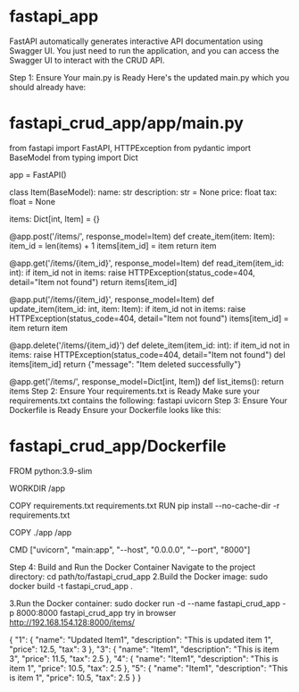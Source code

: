 # fastapi_app
FastAPI automatically generates interactive API documentation using Swagger UI. You just need to run the application, and you can access the Swagger UI to interact with the CRUD API.

Step 1: Ensure Your main.py is Ready
Here's the updated main.py which you should already have:
# fastapi_crud_app/app/main.py
from fastapi import FastAPI, HTTPException
from pydantic import BaseModel
from typing import Dict

app = FastAPI()

class Item(BaseModel):
    name: str
    description: str = None
    price: float
    tax: float = None

items: Dict[int, Item] = {}

@app.post('/items/', response_model=Item)
def create_item(item: Item):
    item_id = len(items) + 1
    items[item_id] = item
    return item

@app.get('/items/{item_id}', response_model=Item)
def read_item(item_id: int):
    if item_id not in items:
        raise HTTPException(status_code=404, detail="Item not found")
    return items[item_id]

@app.put('/items/{item_id}', response_model=Item)
def update_item(item_id: int, item: Item):
    if item_id not in items:
        raise HTTPException(status_code=404, detail="Item not found")
    items[item_id] = item
    return item

@app.delete('/items/{item_id}')
def delete_item(item_id: int):
    if item_id not in items:
        raise HTTPException(status_code=404, detail="Item not found")
    del items[item_id]
    return {"message": "Item deleted successfully"}

@app.get('/items/', response_model=Dict[int, Item])
def list_items():
    return items
Step 2: Ensure Your requirements.txt is Ready
Make sure your requirements.txt contains the following:
fastapi
uvicorn
Step 3: Ensure Your Dockerfile is Ready
Ensure your Dockerfile looks like this:
# fastapi_crud_app/Dockerfile
FROM python:3.9-slim

WORKDIR /app

COPY requirements.txt requirements.txt
RUN pip install --no-cache-dir -r requirements.txt

COPY ./app /app

CMD ["uvicorn", "main:app", "--host", "0.0.0.0", "--port", "8000"]

Step 4: Build and Run the Docker Container
Navigate to the project directory:
cd path/to/fastapi_crud_app
2.Build the Docker image:
sudo docker build -t fastapi_crud_app .

3.Run the Docker container:
sudo docker run -d --name fastapi_crud_app -p 8000:8000 fastapi_crud_app
try in browser 
http://192.168.154.128:8000/items/

{
  "1": {
    "name": "Updated Item1",
    "description": "This is updated item 1",
    "price": 12.5,
    "tax": 3
  },
  "3": {
    "name": "Item1",
    "description": "This is item 3",
    "price": 11.5,
    "tax": 2.5
  },
  "4": {
    "name": "Item1",
    "description": "This is item 1",
    "price": 10.5,
    "tax": 2.5
  },
  "5": {
    "name": "Item1",
    "description": "This is item 1",
    "price": 10.5,
    "tax": 2.5
  }
}
